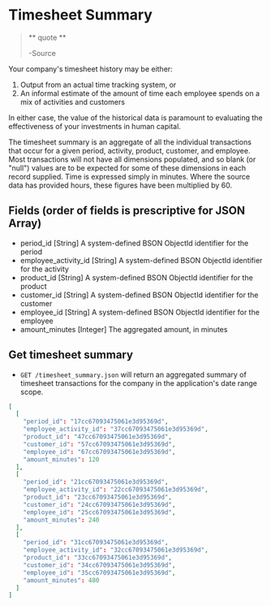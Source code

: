 Timesheet Summary
=================

> ** quote **
>
> -Source

Your company's timesheet history may be either:

1. Output from an actual time tracking system, or 
1. An informal estimate of the amount of time each employee spends on a mix of activities and customers

In either case, the value of the historical data is paramount to evaluating the effectiveness of your investments in human capital.

The timesheet summary is an aggregate of all the individual transactions that occur for a given period, activity, product, customer, and employee. Most transactions will not have all dimensions populated, and so blank (or "null") values are to be expected for some of these dimensions in each record supplied. Time is expressed simply in minutes. Where the source data has provided hours, these figures have been multiplied by 60.


Fields (order of fields is prescriptive for JSON Array)
-------------------------------------------------------

* period_id [String] A system-defined BSON ObjectId identifier for the period
* employee\_activity_id [String] A system-defined BSON ObjectId identifier for the activity
* product_id [String] A system-defined BSON ObjectId identifier for the product
* customer_id [String] A system-defined BSON ObjectId identifier for the customer
* employee_id [String] A system-defined BSON ObjectId identifier for the employee
* amount_minutes [Integer] The aggregated amount, in minutes


Get timesheet summary
---------------------

* `GET /timesheet_summary.json` will return an aggregated summary of timesheet transactions for the company in the application's date range scope.


```json
[
  [
    "period_id": "17cc67093475061e3d95369d",
    "employee_activity_id": "37cc67093475061e3d95369d",
    "product_id": "47cc67093475061e3d95369d",
    "customer_id": "57cc67093475061e3d95369d",
    "employee_id": "67cc67093475061e3d95369d",
    "amount_minutes": 120
  ],
  [
    "period_id": "21cc67093475061e3d95369d",
    "employee_activity_id": "22cc67093475061e3d95369d",
    "product_id": "23cc67093475061e3d95369d",
    "customer_id": "24cc67093475061e3d95369d",
    "employee_id": "25cc67093475061e3d95369d",
    "amount_minutes": 240
  ],
  [
    "period_id": "31cc67093475061e3d95369d",
    "employee_activity_id": "32cc67093475061e3d95369d",
    "product_id": "33cc67093475061e3d95369d",
    "customer_id": "34cc67093475061e3d95369d",
    "employee_id": "35cc67093475061e3d95369d",
    "amount_minutes": 480
  ]
]
```
